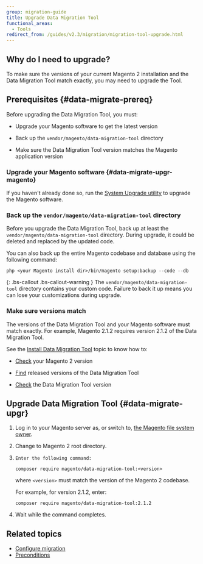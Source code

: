 ```yaml
---
group: migration-guide
title: Upgrade Data Migration Tool
functional_areas:
  - Tools
redirect_from: /guides/v2.3/migration/migration-tool-upgrade.html
---
```


## Why do I need to upgrade?

To make sure the versions of your current Magento 2 installation and the Data Migration Tool match exactly, you may need to upgrade the Tool.

## Prerequisites {#data-migrate-prereq}

Before upgrading the Data Migration Tool, you must:

* Upgrade your Magento software to get the latest version

* Back up the `vendor/magento/data-migration-tool` directory

* Make sure the Data Migration Tool version matches the Magento application version

### Upgrade your Magento software {#data-migrate-upgr-magento}

If you haven't already done so, run the [System Upgrade utility]({{page.baseurl}}/system-update-upgrade/product/start.html) to upgrade the Magento software.

### Back up the `vendor/magento/data-migration-tool` directory

Before you upgrade the Data Migration Tool, back up at least the `vendor/magento/data-migration-tool` directory. During upgrade, it could be deleted and replaced by the updated code.

You can also back up the entire Magento codebase and database using the following command:

```
php <your Magento install dir>/bin/magento setup:backup --code --db
```

{: .bs-callout .bs-callout-warning }
The `vendor/magento/data-migration-tool` directory contains your custom code. Failure to back it up means you can lose your customizations during upgrade.

### Make sure versions match

The versions of the Data Migration Tool and your Magento software must match exactly. For example, Magento 2.1.2 requires version 2.1.2 of the Data Migration Tool.

See the [Install Data Migration Tool]({{page.baseurl}}/migration/tool/install.html) topic to know how to:

* [Check]({{page.baseurl}}/migration/tool/install.html#magento-version) your Magento 2 version

* [Find]({{page.baseurl}}/migration/tool/install.html#migration-tool-release-version) released versions of the Data Migration Tool

* [Check]({{page.baseurl}}/migration/tool/install.html#migration-tool-install-version) the Data Migration Tool version

## Upgrade Data Migration Tool {#data-migrate-upgr}

1. Log in to your Magento server as, or switch to, [the Magento file system owner]({{page.baseurl}}/install-gde/prereq/apache-user.html).
2. Change to Magento 2 root directory.
3. ```
   Enter the following command:
   ```

   `composer require magento/data-migration-tool:<version>`

   where `<version>` must match the version of the Magento 2 codebase.

   For example, for version 2.1.2, enter:

   `composer require magento/data-migration-tool:2.1.2`

4. Wait while the command completes.

## Related topics

* [Configure migration]({{page.baseurl}}/migration/tool/configure.html)
* [Preconditions]({{page.baseurl}}/migration/tool/preconditions.html)

